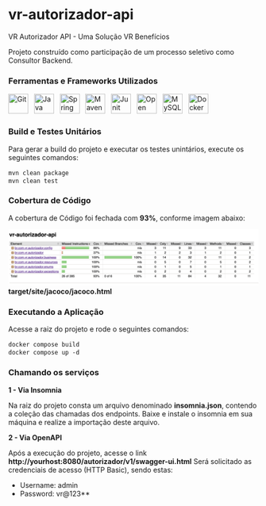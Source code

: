 # vr-autorizador-api
VR Autorizador API - Uma Solução VR Benefícios

Projeto construído como participação de um processo seletivo como Consultor Backend.

### Ferramentas e Frameworks Utilizados
<img loading="lazy" title="Git" src="https://cdn.jsdelivr.net/gh/devicons/devicon/icons/git/git-original.svg" width="40" height="40"/>&nbsp;&nbsp;
<img loading="lazy" title="Java" src="https://cdn.jsdelivr.net/gh/devicons/devicon/icons/java/java-original.svg" width="40" height="40"/>&nbsp;&nbsp;
<img loading="lazy" title="Spring" src="https://cdn.jsdelivr.net/gh/devicons/devicon/icons/spring/spring-original.svg" width="40" height="40"/>&nbsp;&nbsp;
<img loading="lazy" title="Maven" src="https://cdn.jsdelivr.net/gh/devicons/devicon/icons/maven/maven-original.svg" width="40" height="40"/>&nbsp;&nbsp;
<img loading="lazy" title="Junit" src="https://icon.icepanel.io/Technology/svg/JUnit.svg" width="40" height="40"/>&nbsp;&nbsp;
<img loading="lazy" title="Open API" src="https://icon.icepanel.io/Technology/png-shadow-512/OpenAPI.png" width="40" height="40"/>&nbsp;&nbsp;
<img loading="lazy" title="MySQL" src="https://icon.icepanel.io/Technology/svg/MySQL.svg" width="40" height="40"/>&nbsp;&nbsp;
<img loading="lazy" title="Docker" src="https://icon.icepanel.io/Technology/svg/Docker.svg" width="40" height="40"/>&nbsp;&nbsp;

### Build e Testes Unitários

Para gerar a build do projeto e executar os testes unintários, execute os seguintes comandos:

```
mvn clean package
mvn clean test
```

### Cobertura de Código

A cobertura de Código foi fechada com **93%**, conforme imagem abaixo:

![Jacoco Maven Plugin](jacoco.png?raw=true "Jacoco Maven Plugin")
**target/site/jacoco/jacoco.html**

### Executando a Aplicação

Acesse a raiz do projeto e rode o seguintes comandos:
````
docker compose build
docker compose up -d
````
### Chamando os serviços

**1 - Via Insomnia**

Na raiz do projeto consta um arquivo denominado **insomnia.json**, contendo a coleção das chamadas dos endpoints.
Baixe e instale o insomnia em sua máquina e realize a importação deste arquivo.

**2 - Via OpenAPI**

Após a execução do projeto, acesse o link **http://yourhost:8080/autorizador/v1/swagger-ui.html**
Será solicitado as credenciais de acesso (HTTP Basic), sendo estas:
 * Username: admin
 * Password: vr@123**
